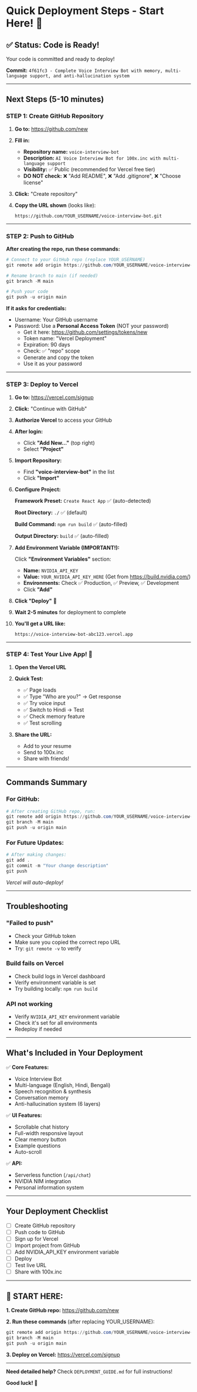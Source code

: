 # Quick Deployment Steps - Start Here! 🚀

## ✅ Status: Code is Ready!

Your code is committed and ready to deploy!

**Commit:** `4f61fc3 - Complete Voice Interview Bot with memory, multi-language support, and anti-hallucination system`

---

## Next Steps (5-10 minutes)

### STEP 1: Create GitHub Repository

1. **Go to:** https://github.com/new

2. **Fill in:**

   - **Repository name:** `voice-interview-bot`
   - **Description:** `AI Voice Interview Bot for 100x.inc with multi-language support`
   - **Visibility:** ✅ Public (recommended for Vercel free tier)
   - **DO NOT check:** ❌ "Add README", ❌ "Add .gitignore", ❌ "Choose license"

3. **Click:** "Create repository"

4. **Copy the URL shown** (looks like):
   ```
   https://github.com/YOUR_USERNAME/voice-interview-bot.git
   ```

---

### STEP 2: Push to GitHub

**After creating the repo, run these commands:**

```powershell
# Connect to your GitHub repo (replace YOUR_USERNAME)
git remote add origin https://github.com/YOUR_USERNAME/voice-interview-bot.git

# Rename branch to main (if needed)
git branch -M main

# Push your code
git push -u origin main
```

**If it asks for credentials:**

- Username: Your GitHub username
- Password: Use a **Personal Access Token** (NOT your password)
  - Get it here: https://github.com/settings/tokens/new
  - Token name: "Vercel Deployment"
  - Expiration: 90 days
  - Check: ✅ "repo" scope
  - Generate and copy the token
  - Use it as your password

---

### STEP 3: Deploy to Vercel

1. **Go to:** https://vercel.com/signup

2. **Click:** "Continue with GitHub"

3. **Authorize Vercel** to access your GitHub

4. **After login:**

   - Click **"Add New..."** (top right)
   - Select **"Project"**

5. **Import Repository:**

   - Find **"voice-interview-bot"** in the list
   - Click **"Import"**

6. **Configure Project:**

   **Framework Preset:** `Create React App` ✅ (auto-detected)

   **Root Directory:** `./` ✅ (default)

   **Build Command:** `npm run build` ✅ (auto-filled)

   **Output Directory:** `build` ✅ (auto-filled)

7. **Add Environment Variable (IMPORTANT!):**

   Click **"Environment Variables"** section:

   - **Name:** `NVIDIA_API_KEY`
   - **Value:** `YOUR_NVIDIA_API_KEY_HERE` (Get from https://build.nvidia.com/)
   - **Environments:** Check ✅ Production, ✅ Preview, ✅ Development
   - Click **"Add"**

8. **Click "Deploy"** 🚀

9. **Wait 2-5 minutes** for deployment to complete

10. **You'll get a URL like:**
    ```
    https://voice-interview-bot-abc123.vercel.app
    ```

---

### STEP 4: Test Your Live App! 🎉

1. **Open the Vercel URL**

2. **Quick Test:**

   - ✅ Page loads
   - ✅ Type "Who are you?" → Get response
   - ✅ Try voice input
   - ✅ Switch to Hindi → Test
   - ✅ Check memory feature
   - ✅ Test scrolling

3. **Share the URL:**
   - Add to your resume
   - Send to 100x.inc
   - Share with friends!

---

## Commands Summary

### For GitHub:

```powershell
# After creating GitHub repo, run:
git remote add origin https://github.com/YOUR_USERNAME/voice-interview-bot.git
git branch -M main
git push -u origin main
```

### For Future Updates:

```powershell
# After making changes:
git add .
git commit -m "Your change description"
git push
```

_Vercel will auto-deploy!_

---

## Troubleshooting

### "Failed to push"

- Check your GitHub token
- Make sure you copied the correct repo URL
- Try: `git remote -v` to verify

### Build fails on Vercel

- Check build logs in Vercel dashboard
- Verify environment variable is set
- Try building locally: `npm run build`

### API not working

- Verify `NVIDIA_API_KEY` environment variable
- Check it's set for all environments
- Redeploy if needed

---

## What's Included in Your Deployment

✅ **Core Features:**

- Voice Interview Bot
- Multi-language (English, Hindi, Bengali)
- Speech recognition & synthesis
- Conversation memory
- Anti-hallucination system (6 layers)

✅ **UI Features:**

- Scrollable chat history
- Full-width responsive layout
- Clear memory button
- Example questions
- Auto-scroll

✅ **API:**

- Serverless function (`/api/chat`)
- NVIDIA NIM integration
- Personal information system

---

## Your Deployment Checklist

- [ ] Create GitHub repository
- [ ] Push code to GitHub
- [ ] Sign up for Vercel
- [ ] Import project from GitHub
- [ ] Add NVIDIA_API_KEY environment variable
- [ ] Deploy
- [ ] Test live URL
- [ ] Share with 100x.inc

---

## 🎯 START HERE:

**1. Create GitHub repo:** https://github.com/new

**2. Run these commands** (after replacing YOUR_USERNAME):

```powershell
git remote add origin https://github.com/YOUR_USERNAME/voice-interview-bot.git
git branch -M main
git push -u origin main
```

**3. Deploy on Vercel:** https://vercel.com/signup

---

**Need detailed help?** Check `DEPLOYMENT_GUIDE.md` for full instructions!

**Good luck! 🚀**
